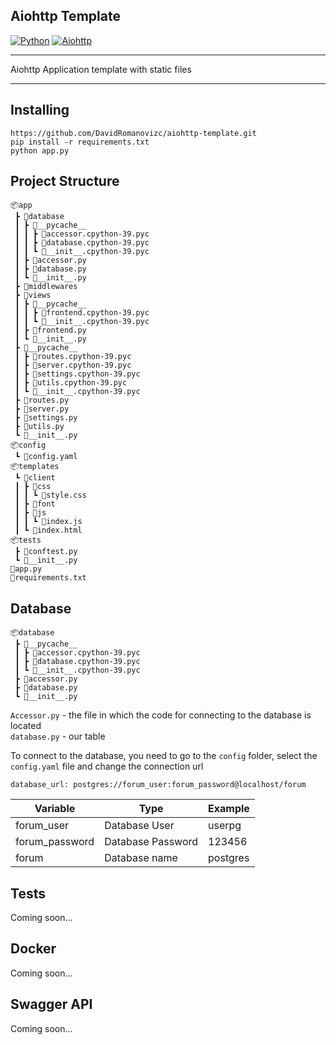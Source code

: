 ## Aiohttp Template

[![Python](https://img.shields.io/badge/Python-3.8%2B-blueviolet?style=flat-square)](https://www.python.org/downloads/)
[![Aiohttp](https://img.shields.io/badge/Aiohttp-3.8.1-9cf?style=flat-square)](https://docs.aiohttp.org/en/stable/)
<hr>
Aiohttp Application template with static files
<hr>

## Installing

```
https://github.com/DavidRomanovizc/aiohttp-template.git
pip install -r requirements.txt
python app.py
```

## Project Structure

```
📦app
 ┣ 📂database
 ┃ ┣ 📂__pycache__
 ┃ ┃ ┣ 📜accessor.cpython-39.pyc
 ┃ ┃ ┣ 📜database.cpython-39.pyc
 ┃ ┃ ┗ 📜__init__.cpython-39.pyc
 ┃ ┣ 📜accessor.py
 ┃ ┣ 📜database.py
 ┃ ┗ 📜__init__.py
 ┣ 📂middlewares
 ┣ 📂views
 ┃ ┣ 📂__pycache__
 ┃ ┃ ┣ 📜frontend.cpython-39.pyc
 ┃ ┃ ┗ 📜__init__.cpython-39.pyc
 ┃ ┣ 📜frontend.py
 ┃ ┗ 📜__init__.py
 ┣ 📂__pycache__
 ┃ ┣ 📜routes.cpython-39.pyc
 ┃ ┣ 📜server.cpython-39.pyc
 ┃ ┣ 📜settings.cpython-39.pyc
 ┃ ┣ 📜utils.cpython-39.pyc
 ┃ ┗ 📜__init__.cpython-39.pyc
 ┣ 📜routes.py
 ┣ 📜server.py
 ┣ 📜settings.py
 ┣ 📜utils.py
 ┗ 📜__init__.py
📦config
 ┗ 📜config.yaml
📦templates
 ┗ 📂client
 ┃ ┣ 📂css
 ┃ ┃ ┗ 📜style.css
 ┃ ┣ 📂font
 ┃ ┣ 📂js
 ┃ ┃ ┗ 📜index.js
 ┃ ┗ 📜index.html
📦tests
 ┣ 📜conftest.py
 ┗ 📜__init__.py
📜app.py
📜requirements.txt
```

## Database

```
📦database
 ┣ 📂__pycache__
 ┃ ┣ 📜accessor.cpython-39.pyc
 ┃ ┣ 📜database.cpython-39.pyc
 ┃ ┗ 📜__init__.cpython-39.pyc
 ┣ 📜accessor.py
 ┣ 📜database.py
 ┗ 📜__init__.py
```

`Accessor.py` - the file in which the code for connecting to the database is located\
`database.py` - our table

To connect to the database, you need to go to the `config` folder, select the `config.yaml`
file and change the connection url

`database_url: postgres://forum_user:forum_password@localhost/forum`

| Variable       | Type              | Example   |
|----------------|-------------------|-----------|
| forum_user     | Database User     | userpg    |
| forum_password | Database Password | 123456    |
| forum          | Database name     | postgres  |

## Tests

Coming soon...

## Docker

Coming soon...

## Swagger API

Coming soon...

